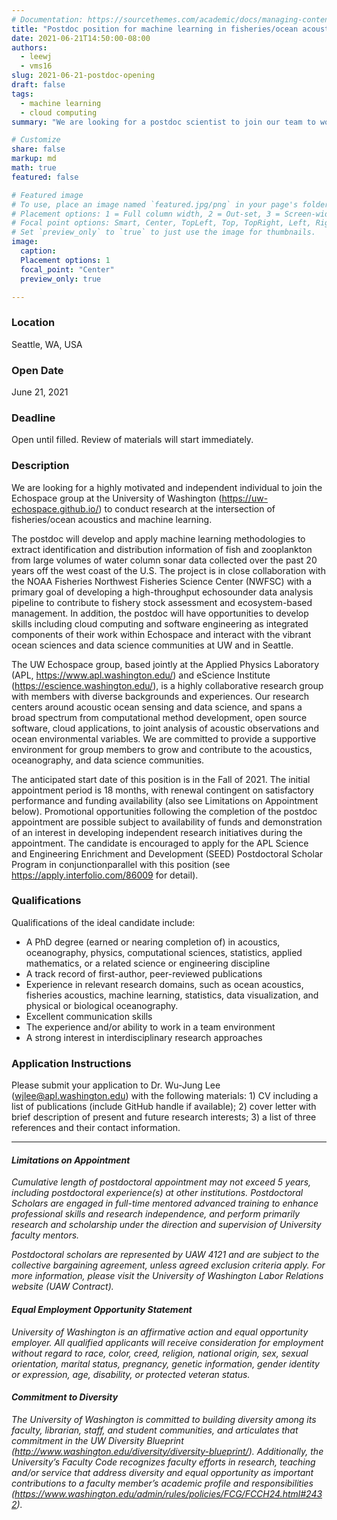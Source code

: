 ```yaml
---
# Documentation: https://sourcethemes.com/academic/docs/managing-content/
title: "Postdoc position for machine learning in fisheries/ocean acoustics"
date: 2021-06-21T14:50:00-08:00
authors: 
  - leewj
  - vms16
slug: 2021-06-21-postdoc-opening
draft: false
tags: 
  - machine learning
  - cloud computing
summary: "We are looking for a postdoc scientist to join our team to work on our recently funded project from NOAA Fisheries!"

# Customize
share: false
markup: md
math: true
featured: false

# Featured image
# To use, place an image named `featured.jpg/png` in your page's folder.
# Placement options: 1 = Full column width, 2 = Out-set, 3 = Screen-width
# Focal point options: Smart, Center, TopLeft, Top, TopRight, Left, Right, BottomLeft, Bottom, BottomRight
# Set `preview_only` to `true` to just use the image for thumbnails.
image:
  caption:
  Placement options: 1
  focal_point: "Center"
  preview_only: true

---
```


### Location
Seattle, WA, USA 

### Open Date
June 21, 2021

### Deadline
Open until filled. Review of materials will start immediately.

### Description
We are looking for a highly motivated and independent individual to join the Echospace group at the University of Washington (https://uw-echospace.github.io/) to conduct research at the intersection of fisheries/ocean acoustics and machine learning. 

The postdoc will develop and apply machine learning methodologies to extract identification and distribution information of fish and zooplankton from large volumes of water column sonar data collected over the past 20 years off the west coast of the U.S. The project is in close collaboration with the NOAA Fisheries Northwest Fisheries Science Center (NWFSC) with a primary goal of developing a high-throughput echosounder data analysis pipeline to contribute to fishery stock assessment and ecosystem-based management. In addition, the postdoc will have opportunities to develop skills including cloud computing and software engineering as integrated components of their work within Echospace and interact with the vibrant ocean sciences and data science communities at UW and in Seattle. 

The UW Echospace group, based jointly at the Applied Physics Laboratory (APL, https://www.apl.washington.edu/) and eScience Institute (https://escience.washington.edu/), is a highly collaborative research group with members with diverse backgrounds and experiences. Our research centers around acoustic ocean sensing and data science, and spans a broad spectrum from computational method development, open source software, cloud applications, to joint analysis of acoustic observations and ocean environmental variables. We are committed to provide a supportive environment for group members to grow and contribute to the acoustics, oceanography, and data science communities.

The anticipated start date of this position is in the Fall of 2021. The initial appointment period is 18 months, with renewal contingent on satisfactory performance and funding availability (also see Limitations on Appointment below). Promotional opportunities following the completion of the postdoc appointment are possible subject to availability of funds and demonstration of an interest in developing independent research initiatives during the appointment. The candidate is encouraged to apply for the APL Science and Engineering Enrichment and Development (SEED) Postdoctoral Scholar Program in conjunctionparallel with this position (see https://apply.interfolio.com/86009 for detail). 

### Qualifications
Qualifications of the ideal candidate include:
- A PhD degree (earned or nearing completion of) in acoustics, oceanography, physics, computational sciences, statistics, applied mathematics, or a related science or engineering discipline
- A track record of first-author, peer-reviewed publications
- Experience in relevant research domains, such as ocean acoustics, fisheries acoustics, machine learning, statistics, data visualization, and physical or biological oceanography.
- Excellent communication skills
- The experience and/or ability to work in a team environment
- A strong interest in interdisciplinary research approaches

### Application Instructions
Please submit your application to Dr. Wu-Jung Lee (wjlee@apl.washington.edu) with the following materials: 1) CV including a list of publications (include GitHub handle if available); 2) cover letter with brief description of present and future research interests; 3) a list of three references and their contact information.

-----------------

#### _Limitations on Appointment_
_Cumulative length of postdoctoral appointment may not exceed 5 years, including postdoctoral experience(s) at other institutions. Postdoctoral Scholars are engaged in full-time mentored advanced training to enhance professional skills and research independence, and perform primarily research and scholarship under the direction and supervision of University faculty mentors._

_Postdoctoral scholars are represented by UAW 4121 and are subject to the collective bargaining agreement, unless agreed exclusion criteria apply. For more information, please visit the University of Washington Labor Relations website (UAW Contract)._

#### _Equal Employment Opportunity Statement_
_University of Washington is an affirmative action and equal opportunity employer. All qualified applicants will receive consideration for employment without regard to race, color, creed, religion, national origin, sex, sexual orientation, marital status, pregnancy, genetic information, gender identity or expression, age, disability, or protected veteran status._

#### _Commitment to Diversity_
_The University of Washington is committed to building diversity among its faculty, librarian, staff, and student communities, and articulates that commitment in the UW Diversity Blueprint (http://www.washington.edu/diversity/diversity-blueprint/). Additionally, the University’s Faculty Code recognizes faculty efforts in research, teaching and/or service that address diversity and equal opportunity as important contributions to a faculty member’s academic profile and responsibilities (https://www.washington.edu/admin/rules/policies/FCG/FCCH24.html#2432)._
